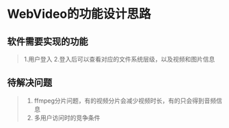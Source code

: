 # WebVideo的功能设计思路
## 软件需要实现的功能
> 1.用户登入
> 2.登入后可以查看对应的文件系统层级，以及视频和图片信息

## 待解决问题
> 1. ffmpeg分片问题，有的视频分片会减少视频时长，有的只会得到音频信息
> 2. 多用户访问时的竞争条件